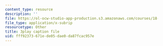 ```yaml
---
content_type: resource
description: ''
file: https://ol-ocw-studio-app-production.s3.amazonaws.com/courses/18-01sc-single-variable-calculus-fall-2010/fff92373671ede05dae0da87fcac957e_BSAA0akmPEU.srt
file_type: application/x-subrip
resourcetype: Other
title: 3play caption file
uid: fff92373-671e-de05-dae0-da87fcac957e
---
```

